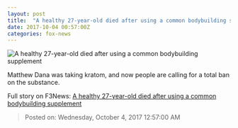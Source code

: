 ```yaml
---
layout: post
title:  "A healthy 27-year-old died after using a common bodybuilding supplement"
date: 2017-10-04 00:57:00Z
categories: fox-news
---
```


![A healthy 27-year-old died after using a common bodybuilding supplement](http://a57.foxnews.com/images.foxnews.com/content/fox-news/lifestyle/2017/10/03/healthy-27-year-old-died-after-using-common-bodybuilding-supplement/_jcr_content/article-text/article-par-5/inline_spotlight_ima/image.img.jpg/612/344/1507079677512.jpg?ve=1&tl=1)

Matthew Dana was taking kratom, and now people are calling for a total ban on the substance.


Full story on F3News: [A healthy 27-year-old died after using a common bodybuilding supplement](http://www.f3nws.com/n/pQbPSF)

> Posted on: Wednesday, October 4, 2017 12:57:00 AM
